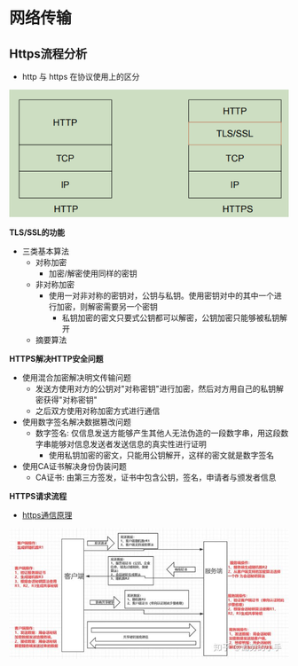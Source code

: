 # 网络传输


## Https流程分析

- http 与 https 在协议使用上的区分

![http 与 https协议区分](./img/2022-03-13-20-00-22.png)

**TLS/SSL的功能**

- 三类基本算法
  - 对称加密
    - 加密/解密使用同样的密钥
  - 非对称加密
    - 使用一对非对称的密钥对，公钥与私钥。使用密钥对中的其中一个进行加密，则解密需要另一个密钥
      - 私钥加密的密文只要式公钥都可以解密，公钥加密只能够被私钥解开
  - 摘要算法

**HTTPS解决HTTP安全问题**

- 使用混合加密解决明文传输问题
  - 发送方使用对方的公钥对"对称密钥"进行加密，然后对方用自己的私钥解密获得"对称密钥"
  - 之后双方使用对称加密方式进行通信
- 使用数字签名解决数据篡改问题
  - 数字签名: 仅信息发送方能够产生其他人无法伪造的一段数字串，用这段数字串能够对信息发送者发送信息的真实性进行证明
    - 使用私钥加密的密文，只能用公钥解开，这样的密文就是数字签名
- 使用CA证书解决身份伪装问题
  - CA证书: 由第三方签发，证书中包含公钥，签名，申请者与颁发者信息

**HTTPS请求流程**

- [https通信原理](https://zhuanlan.zhihu.com/p/56663184)

![](./img/2022-06-04-20-46-22.png)